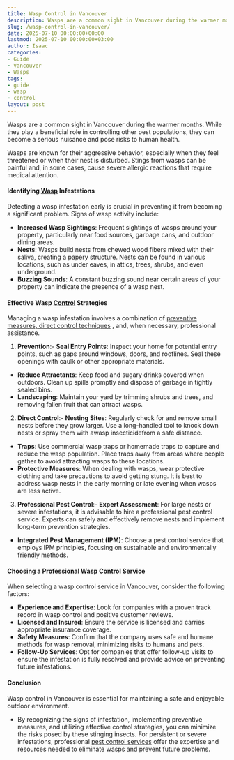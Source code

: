```yaml
---
title: Wasp Control in Vancouver
description: Wasps are a common sight in Vancouver during the warmer months. While they play a beneficial role in controlling other pest populations, they can become a...
slug: /wasp-control-in-vancouver/
date: 2025-07-10 00:00:00+00:00
lastmod: 2025-07-10 00:00:00+03:00
author: Isaac
categories:
- Guide
- Vancouver
- Wasps
tags:
- guide
- wasp
- control
layout: post
---
```

Wasps are a common sight in Vancouver during the warmer months. While they play a beneficial role in controlling other pest populations, they can become a serious nuisance and pose risks to human health.

Wasps are known for their aggressive behavior, especially when they feel threatened or when their nest is disturbed. Stings from wasps can be painful and, in some cases, cause severe allergic reactions that require medical attention.
#### Identifying [Wasp](https://pestpolicy.com/baby-wasp/) Infestations
Detecting a wasp infestation early is crucial in preventing it from becoming a significant problem. Signs of wasp activity include:
- **Increased Wasp Sightings**: Frequent sightings of wasps around your property, particularly near food sources, garbage cans, and outdoor dining areas.
- **Nests**: Wasps build nests from chewed wood fibers mixed with their saliva, creating a papery structure. Nests can be found in various locations, such as under eaves, in attics, trees, shrubs, and even underground.
- **Buzzing Sounds**: A constant buzzing sound near certain areas of your property can indicate the presence of a wasp nest.
#### Effective Wasp [Control](https://pestpolicy.com/infestation-control-inc-review/) Strategies
Managing a wasp infestation involves a combination of
[preventive measures, direct control techniques](https://abcwildlife.com/blog/3-best-wasp-control-methods/)
, and, when necessary, professional assistance.
1. **Prevention**:- **Seal Entry Points**: Inspect your home for potential entry points, such as gaps around windows, doors, and rooflines. Seal these openings with caulk or other appropriate materials.
- **Reduce Attractants**: Keep food and sugary drinks covered when outdoors. Clean up spills promptly and dispose of garbage in tightly sealed bins.
- **Landscaping**: Maintain your yard by trimming shrubs and trees, and removing fallen fruit that can attract wasps.
2. **Direct Control**:- **Nesting Sites**: Regularly check for and remove small nests before they grow larger. Use a long-handled tool to knock down nests or spray them with awasp insecticidefrom a safe distance.
- **Traps**: Use commercial wasp traps or homemade traps to capture and reduce the wasp population. Place traps away from areas where people gather to avoid attracting wasps to these locations.
- **Protective Measures**: When dealing with wasps, wear protective clothing and take precautions to avoid getting stung. It is best to address wasp nests in the early morning or late evening when wasps are less active.
3. **Professional Pest Control**:- **Expert Assessment**: For large nests or severe infestations, it is advisable to hire a professional pest control service. Experts can safely and effectively remove nests and implement long-term prevention strategies.
- **Integrated Pest Management (IPM)**: Choose a pest control service that employs IPM principles, focusing on sustainable and environmentally friendly methods.
#### Choosing a Professional Wasp Control Service
When selecting a wasp control service in Vancouver, consider the following factors:
- **Experience and Expertise**: Look for companies with a proven track record in wasp control and positive customer reviews.
- **Licensed and Insured**: Ensure the service is licensed and carries appropriate insurance coverage.
- **Safety Measures**: Confirm that the company uses safe and humane methods for wasp removal, minimizing risks to humans and pets.
- **Follow-Up Services**: Opt for companies that offer follow-up visits to ensure the infestation is fully resolved and provide advice on preventing future infestations.
#### Conclusion
Wasp control in Vancouver is essential for maintaining a safe and enjoyable outdoor environment.
- By recognizing the signs of infestation, implementing preventive measures, and utilizing effective control strategies, you can minimize the risks posed by these stinging insects.
For persistent or severe infestations, professional
[pest control services](https://pestpolicy.com/best-wasp-spray/)
offer the expertise and resources needed to eliminate wasps and prevent future problems.